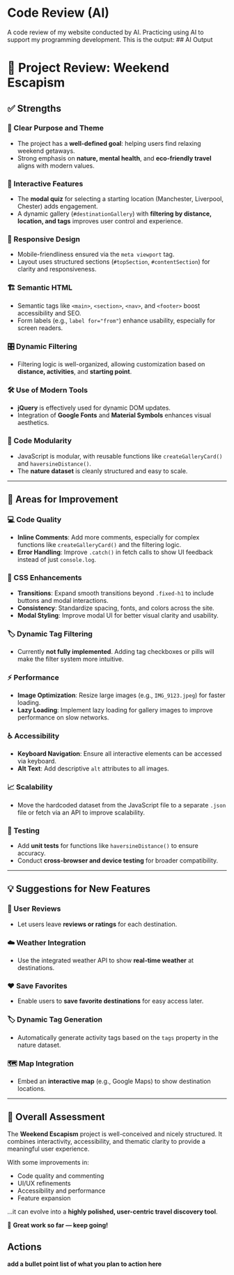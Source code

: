 # Code Review (AI)
A code review of my website conducted by AI. Practicing using AI to support my programming development. This is the output:
## AI Output
# 🌿 Project Review: Weekend Escapism

## ✅ Strengths

### 🎯 Clear Purpose and Theme
- The project has a **well-defined goal**: helping users find relaxing weekend getaways.
- Strong emphasis on **nature, mental health**, and **eco-friendly travel** aligns with modern values.
  
### 🧩 Interactive Features
- The **modal quiz** for selecting a starting location (Manchester, Liverpool, Chester) adds engagement.
- A dynamic gallery (`#destinationGallery`) with **filtering by distance, location, and tags** improves user control and experience.

### 📱 Responsive Design
- Mobile-friendliness ensured via the `meta viewport` tag.
- Layout uses structured sections (`#topSection`, `#contentSection`) for clarity and responsiveness.

### 🏗️ Semantic HTML
- Semantic tags like `<main>`, `<section>`, `<nav>`, and `<footer>` boost accessibility and SEO.
- Form labels (e.g., `label for="from"`) enhance usability, especially for screen readers.

### 🎛️ Dynamic Filtering
- Filtering logic is well-organized, allowing customization based on **distance, activities**, and **starting point**.

### 🛠️ Use of Modern Tools
- **jQuery** is effectively used for dynamic DOM updates.
- Integration of **Google Fonts** and **Material Symbols** enhances visual aesthetics.

### 🧱 Code Modularity
- JavaScript is modular, with reusable functions like `createGalleryCard()` and `haversineDistance()`.
- The **nature dataset** is cleanly structured and easy to scale.

---

## 🧪 Areas for Improvement

### 💻 Code Quality
- **Inline Comments**: Add more comments, especially for complex functions like `createGalleryCard()` and the filtering logic.
- **Error Handling**: Improve `.catch()` in fetch calls to show UI feedback instead of just `console.log`.

### 🎨 CSS Enhancements
- **Transitions**: Expand smooth transitions beyond `.fixed-h1` to include buttons and modal interactions.
- **Consistency**: Standardize spacing, fonts, and colors across the site.
- **Modal Styling**: Improve modal UI for better visual clarity and usability.

### 🏷️ Dynamic Tag Filtering
- Currently **not fully implemented**. Adding tag checkboxes or pills will make the filter system more intuitive.

### ⚡ Performance
- **Image Optimization**: Resize large images (e.g., `IMG_9123.jpeg`) for faster loading.
- **Lazy Loading**: Implement lazy loading for gallery images to improve performance on slow networks.

### ♿ Accessibility
- **Keyboard Navigation**: Ensure all interactive elements can be accessed via keyboard.
- **Alt Text**: Add descriptive `alt` attributes to all images.

### 📈 Scalability
- Move the hardcoded dataset from the JavaScript file to a separate `.json` file or fetch via an API to improve scalability.

### 🧪 Testing
- Add **unit tests** for functions like `haversineDistance()` to ensure accuracy.
- Conduct **cross-browser and device testing** for broader compatibility.

---

## 💡 Suggestions for New Features

### 🌟 User Reviews
- Let users leave **reviews or ratings** for each destination.

### ☁️ Weather Integration
- Use the integrated weather API to show **real-time weather** at destinations.

### ❤️ Save Favorites
- Enable users to **save favorite destinations** for easy access later.

### 🏷️ Dynamic Tag Generation
- Automatically generate activity tags based on the `tags` property in the nature dataset.

### 🗺️ Map Integration
- Embed an **interactive map** (e.g., Google Maps) to show destination locations.

---

## 🧾 Overall Assessment

The **Weekend Escapism** project is well-conceived and nicely structured. It combines interactivity, accessibility, and thematic clarity to provide a meaningful user experience.

With some improvements in:
- Code quality and commenting
- UI/UX refinements
- Accessibility and performance
- Feature expansion

…it can evolve into a **highly polished, user-centric travel discovery tool**.

🌟 **Great work so far — keep going!**

## Actions
**add a bullet point list of what you plan to action here**